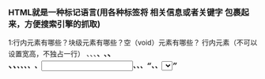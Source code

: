 ### HTML就是一种标记语言(用各种标签将 相关信息或者关键字 包裹起来，方便搜索引擎的抓取)
1:行内元素有哪些？块级元素有哪些？空（void）元素有哪些？
行内元素（不可以设置宽高，不独占一行）
<a>、<abbr>、<acronym>、<b>、<bdo>、<big>、<br>、<cite>、<code>、<dfn>、<em>、<i>、<img>、<input>、<kbd>、<label>、<q>、<samp>、<select>、<small>、<span>、<strong>、<sub>、<sup>、<textarea>、<tt>、<var>
块元素（可以设置宽高，独占一行）
<address>、<caption>、<dd>、<div>、<dl>、<dt>、<fieldset>、<form>、<h1>、<h2>、<h3>、<h4>、<h5>、<h6>、<hr>、<legend>、<li>、<noframes>、<noscript>、<ol>、<ul>、<p>、<pre>、<table>、<tbody>、<td>、<tfoot>、<th>、<thead>、<tr>
空
<br> <hr> <img> <input> <link> <meta>
鲜为人知的：
<area> <base> <col> <command> <embed> <link> <meta><keygen> <param> <source> <track> <wbr>
2:请描述一下 cookies，sessionStorage 和 localStorage 的区别？
cookie是网站为了标示用户身份而储存在用户本地终端（Client Side）上的数据（通常经过加密）
cookie数据始终在同源的http请求中携带（即使不需要），即会在浏览器和服务器间来回传递
sessionStorage和localStorage不会自动把数据发给服务器，仅在本地保存
存储大小：
cookie数据大小不能超过4k sessionStorage和localStorage虽然也有存储大小的限制，但比cookie大得多，可以达到5M或更大
有期时间：
localStorage 存储持久数据，浏览器关闭后数据不丢失除非主动删除数据 sessionStorage 数据在当前浏览器窗口关闭后自动删除 cookie 设置的cookie过期时间之前一直有效，即使窗口或浏览器关闭
3: